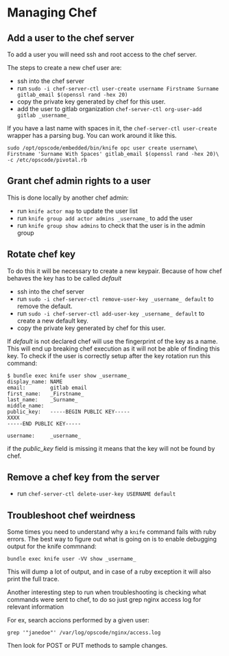 # Managing Chef

## Add a user to the chef server

To add a user you will need ssh and root access to the chef server.

The steps to create a new chef user are:

* ssh into the chef server
* run `sudo -i chef-server-ctl user-create username Firstname Surname gitlab_email $(openssl rand -hex 20)`
* copy the private key generated by chef for this user.
* add the user to gitlab organization `chef-server-ctl org-user-add gitlab _username_`

If you have a last name with spaces in it, the `chef-server-ctl user-create`
wrapper has a parsing bug. You can work around it like this.

```
sudo /opt/opscode/embedded/bin/knife opc user create username\
Firstname 'Surname With Spaces' gitlab_email $(openssl rand -hex 20)\
-c /etc/opscode/pivotal.rb
```

## Grant chef admin rights to a user

This is done locally by another chef admin:

* run `knife actor map` to update the user list
* run `knife group add actor admins _username_` to add the user
* run `knife group show admins` to check that the user is in the admin group

## Rotate chef key

To do this it will be necessary to create a new keypair. Because of how chef behaves the key has to be called _default_

* ssh into the chef server
* run `sudo -i chef-server-ctl remove-user-key _username_ default` to remove the default.
* run `sudo -i chef-server-ctl add-user-key _username_ default` to create a new default key.
* copy the private key generated by chef for this user.

If _default_ is not declared chef will use the fingerprint of the key as a name.
This will end up breaking chef execution as it will not be able of finding this key.
To check if the user is correctly setup after the key rotation run this command:
```
$ bundle exec knife user show _username_
display_name: NAME
email:        gitlab email
first_name:   _Firstname_
last_name:    _Surname_
middle_name:
public_key:   -----BEGIN PUBLIC KEY-----
XXXX
-----END PUBLIC KEY-----

username:     _username_
```

if the _public\_key_ field is missing it means that the key will not be found by chef.

## Remove a chef key from the server

* run `chef-server-ctl delete-user-key USERNAME default`

## Troubleshoot chef weirdness

Some times you need to understand why a `knife` command fails with ruby errors.
The best way to figure out what is going on is to enable debugging output for the knife commnand:

`bundle exec knife user -VV show _username_`

This will dump a lot of output, and in case of a ruby exception it will also print the full trace.

Another interesting step to run when troubleshooting is checking what commands were sent to chef, to do so just grep nginx access log for relevant information

For ex, search accions performed by a given user:
```
grep '"janedoe"' /var/log/opscode/nginx/access.log
```

Then look for POST or PUT methods to sample changes.
